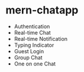 # mern-chatapp

- Authentication
- Real-time Chat
- Real-time Notification
- Typing Indicator
- Guest Login
- Group Chat
- One on one Chat
